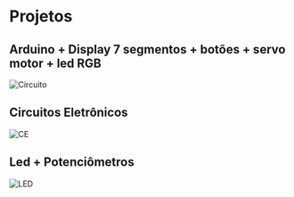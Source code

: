 # Projetos
## Arduino + Display 7 segmentos + botões + servo motor + led RGB

![Circuito](https://github.com/LeonidasEngineer/Projetos/blob/Imagens/image.png)

## Circuitos Eletrônicos

![CE](https://github.com/LeonidasEngineer/Projetos/blob/Imagens/Circuito%20Tinkercad.png)

## Led + Potenciômetros

![LED](https://github.com/LeonidasEngineer/Projetos/blob/Imagens/LED%2BPot.PNG)
